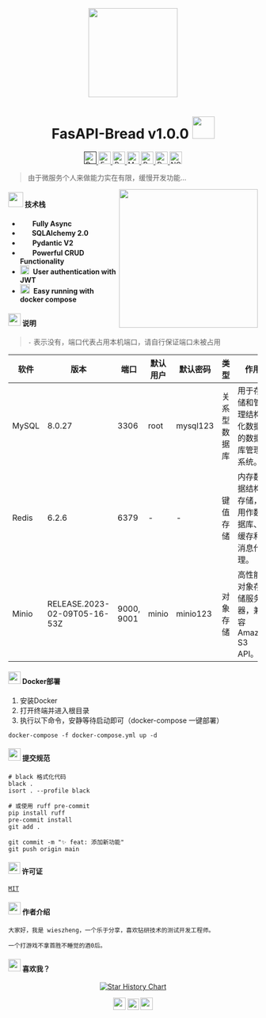 <div align="center" >
  <img src="docs/assets/images/Baguette Bread.png" width="180">
  <h1>
    FasAPI-Bread v1.0.0 <img src="docs/assets/images/Waving Hand Medium-Light Skin Tone.png" width="45px">
  </h1>
</div>


<p align="center" >
  <a href="">
      <img src="https://img.shields.io/badge/Python-3776AB?style=for-the-badge&logo=python&logoColor=white" alt="Python" height="25">
  </a>
  <a href="https://fastapi.tiangolo.com">
      <img src="https://img.shields.io/badge/FastAPI-005571?style=for-the-badge&logo=fastapi" alt="FastAPI" height="25">
  </a>
  <a href="https://docs.pydantic.dev/2.4/">
      <img src="https://img.shields.io/badge/Pydantic-E92063?logo=pydantic&logoColor=fff&style=for-the-badge" alt="Pydantic" height="25">
  </a>
  <a href="https://www.mysql.org">
      <img src="https://img.shields.io/badge/MySQL-316192?style=for-the-badge&logo=mysql&logoColor=white" alt="MySQL" height="25">
  </a>
  <a href="https://redis.io">
      <img src="https://img.shields.io/badge/Redis-DC382D?logo=redis&logoColor=fff&style=for-the-badge" alt="Redis" height="25">
  </a>
  <a href="https://docs.docker.com/compose/">
      <img src="https://img.shields.io/badge/Docker-2496ED?logo=docker&logoColor=fff&style=for-the-badge" alt="Docker" height="25">
  </a>
  <a href="https://nginx.org/en/">
      <img src="https://img.shields.io/badge/NGINX-009639?logo=nginx&logoColor=fff&style=for-the-badge" alt=NGINX height="25">
  </a>
</p>


> 由于微服务个人来做能力实在有限，缓慢开发功能...

<img align='right' src="https://media.giphy.com/media/qgQUggAC3Pfv687qPC/giphy.gif" width="280">

#### <img src="docs/assets/images/Party Popper.png" width="30"> 技术栈

- <img src="docs/assets/images/Fire.png" width="17">&nbsp;&nbsp;**Fully Async**
- <img src="docs/assets/images/Cyclone.png" width="16">&nbsp;&nbsp;**SQLAlchemy 2.0**
- <img src="docs/assets/images/School.png" width="17">&nbsp;&nbsp;**Pydantic V2**
- <img src="docs/assets/images/Flexed Biceps Light Skin Tone.png" width="17">&nbsp;&nbsp;**Powerful CRUD Functionality**
- <img src="docs/assets/images/Locked with Key.png" width="18">&nbsp;&nbsp;**User authentication with JWT**
- <img src="docs/assets/images/Police Car.png" width="19">&nbsp;&nbsp;**Easy running with docker compose**

#### <img src="docs/assets/images/Hot Beverage.png" width="25"> 说明

> `-` 表示没有，端口代表占用本机端口，请自行保证端口未被占用

| 软件    | 版本                           | 端口         | 默认用户  | 默认密码     | 类型     | 作用                           |
|-------|------------------------------|------------|-------|----------|--------|------------------------------|
| MySQL | 8.0.27                       | 3306       | root  | mysql123 | 关系型数据库 | 用于存储和管理结构化数据的数据库管理系统。        |
| Redis | 6.2.6                        | 6379       | -     | -        | 键值存储   | 内存数据结构存储，用作数据库、缓存和消息代理。      |
| Minio | RELEASE.2023-02-09T05-16-53Z | 9000, 9001 | minio | minio123 | 对象存储   | 高性能对象存储服务器，兼容 Amazon S3 API。 |

#### <img src="docs/assets/images/Spouting Whale.png" width="25"> Docker部署

1. 安装Docker
2. 打开终端并进入根目录
3. 执行以下命令，安静等待启动即可（docker-compose 一键部署）

```shell
docker-compose -f docker-compose.yml up -d
```

#### <img src="docs/assets/images/Eyes.png" width="25"> 提交规范

```shell
# black 格式化代码
black . 
isort . --profile black 

# 或使用 ruff pre-commit
pip install ruff
pre-commit install
git add .

git commit -m "✨ feat: 添加新功能"
git push origin main
```

#### <img src="docs/assets/images/Bookmark Tabs.png" width="24"> 许可证

[`MIT`](LICENSE)

#### <img src="docs/assets/images/Robot.png" width="25"> 作者介绍

    大家好，我是 wieszheng，一个乐于分享，喜欢钻研技术的测试开发工程师。

    一个打游戏不拿首胜不睡觉的酒0后。

#### <img src="docs/assets/images/Heart on Fire.png" width="25"> 喜欢我？

<p align="center">
<a href="https://star-history.com/#wieszheng/bread">
  <picture>
    <source media="(prefers-color-scheme: dark)" srcset="https://api.star-history.com/svg?repos=wieszheng/bread&type=Date&title=50&theme=dark" />
    <source media="(prefers-color-scheme: light)" srcset="https://api.star-history.com/svg?repos=wieszheng/bread&type=Date&title=50" />
    <img alt="Star History Chart" src="https://api.star-history.com/svg?repos=wieszheng/bread&type=Date" />
  </picture>
</a>
</p>

<div align="center">
  <img src="docs/assets/images/Glowing Star.png" width="25"> 
  <img src="docs/assets/images/Birthday Cake.png" width="23"> 
  <img src="docs/assets/images/Glowing Star.png" width="25">
</div>